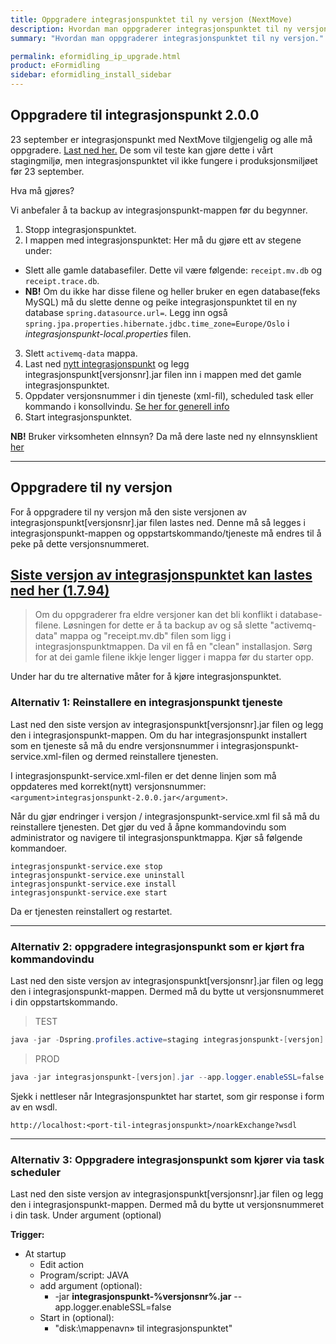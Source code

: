 ```yaml
---
title: Oppgradere integrasjonspunktet til ny versjon (NextMove)
description: Hvordan man oppgraderer integrasjonspunktet til ny versjon.
summary: "Hvordan man oppgraderer integrasjonspunktet til ny versjon."

permalink: eformidling_ip_upgrade.html
product: eFormidling
sidebar: eformidling_install_sidebar
---
```


## Oppgradere til integrasjonspunkt 2.0.0

23 september er integrasjonspunkt med NextMove tilgjengelig og alle må oppgradere. [Last ned her.](https://beta-meldingsutveksling.difi.no/content/repositories/itest/no/difi/meldingsutveksling/integrasjonspunkt/2.0.0-SNAPSHOT/integrasjonspunkt-2.0.0-20190913.084032-65.jar) De som vil teste kan gjøre dette i vårt stagingmiljø, men integrasjonspunktet vil ikke fungere i produksjonsmiljøet før 23 september. 

Hva må gjøres? 

Vi anbefaler å ta backup av integrasjonspunkt-mappen før du begynner.

1. Stopp integrasjonspunktet.
2. I mappen med integrasjonspunktet: Her må du gjøre ett av stegene under:
- Slett alle gamle databasefiler. Dette vil være følgende:  ```receipt.mv.db``` og ```receipt.trace.db```. 
- **NB!** Om du ikke har disse filene og heller bruker en egen database(feks MySQL) må du slette denne og peike integrasjonspunktet til en ny database ```spring.datasource.url=```. Legg inn også ```spring.jpa.properties.hibernate.jdbc.time_zone=Europe/Oslo``` i *integrasjonspunkt-local.properties* filen.
3. Slett ```activemq-data``` mappa. 
4. Last ned [nytt integrasjonspunkt](https://beta-meldingsutveksling.difi.no/content/repositories/itest/no/difi/meldingsutveksling/integrasjonspunkt/2.0.0-SNAPSHOT/integrasjonspunkt-2.0.0-20190913.084032-65.jar) og legg integrasjonspunkt[versjonsnr].jar filen inn i mappen med det gamle integrasjonspunktet.
5. Oppdater versjonsnummer i din tjeneste (xml-fil), scheduled task eller kommando i konsollvindu. [Se her for generell info](https://difi.github.io/felleslosninger/eformidling_ip_upgrade.html#alternativ-1-reinstallere-en-integrasjonspunkt-tjeneste)
6. Start integrasjonspunktet. 

**NB!** Bruker virksomheten eInnsyn? Da må dere laste ned ny eInnsynsklient [her](https://difi.github.io/felleslosninger/einnsyn_oppdatere_tjeneste.html)

---

## Oppgradere til ny versjon 

For å oppgradere til ny versjon må den siste versjonen av integrasjonspunkt[versjonsnr].jar filen lastes ned. Denne må så legges i integrasjonspunkt-mappen og oppstartskommando/tjeneste må endres til å peke på dette versjonsnummeret.

## [Siste versjon av integrasjonspunktet kan lastes ned her (1.7.94)](https://beta-meldingsutveksling.difi.no/service/local/repositories/releases/content/no/difi/meldingsutveksling/integrasjonspunkt/1.7.94/integrasjonspunkt-1.7.94.jar) 

> Om du oppgraderer fra eldre versjoner kan det bli konflikt i database-filene. Løsningen for dette er å ta backup av og så slette "activemq-data" mappa og "receipt.mv.db" filen som ligg i integrasjonspunktmappen. Da vil en få en "clean" installasjon. Sørg for at dei gamle filene ikkje lenger ligger i mappa før du starter opp.

Under har du tre alternative måter for å kjøre integrasjonspunktet. 

### Alternativ 1: Reinstallere en integrasjonspunkt tjeneste
Last ned den siste versjon av integrasjonspunkt[versjonsnr].jar filen og legg den i integrasjonspunkt-mappen. Om du har integrasjonspunkt installert som en tjeneste så må du endre versjonsnummer i integrasjonspunkt-service.xml-filen og dermed reinstallere tjenesten.

I integrasjonspunkt-service.xml-filen er det denne linjen som må oppdateres med korrekt(nytt) versjonsnummer: ```<argument>integrasjonspunkt-2.0.0.jar</argument>```.

Når du gjør endringer i versjon / integrasjonspunkt-service.xml fil så må du reinstallere tjenesten. Det gjør du ved å åpne kommandovindu som administrator og navigere til integrasjonspunktmappa. Kjør så følgende kommandoer.

```
integrasjonspunkt-service.exe stop
integrasjonspunkt-service.exe uninstall
integrasjonspunkt-service.exe install
integrasjonspunkt-service.exe start
```

Da er tjenesten reinstallert og restartet.



___

### Alternativ 2: oppgradere integrasjonspunkt som er kjørt fra kommandovindu

Last ned den siste versjon av integrasjonspunkt[versjonsnr].jar filen og legg den i integrasjonspunkt-mappen. Dermed må du bytte ut versjonsnummeret i din oppstartskommando. 

> TEST
```powershell
java -jar -Dspring.profiles.active=staging integrasjonspunkt-[versjon].jar --app.logger.enableSSL=false 
```

> PROD
```powershell
java -jar integrasjonspunkt-[versjon].jar --app.logger.enableSSL=false 
```

Sjekk i nettleser når Integrasjonspunktet har startet, som gir response i form av en wsdl.

```
http://localhost:<port-til-integrasjonspunkt>/noarkExchange?wsdl
```

___ 

### Alternativ 3: Oppgradere integrasjonspunkt som kjører via task scheduler

Last ned den siste versjon av integrasjonspunkt[versjonsnr].jar filen og legg den i integrasjonspunkt-mappen. Dermed må du bytte ut versjonsnummeret i din task. Under argument (optional) 

**Trigger:**
* At startup
   * Edit action
   * Program/script: JAVA
   * add argument (optional):
        * -jar **integrasjonspunkt-%versjonsnr%.jar** --app.logger.enableSSL=false
   * Start in (optional):
        * "disk:\mappenavn» til integrasjonspunktet"

		
